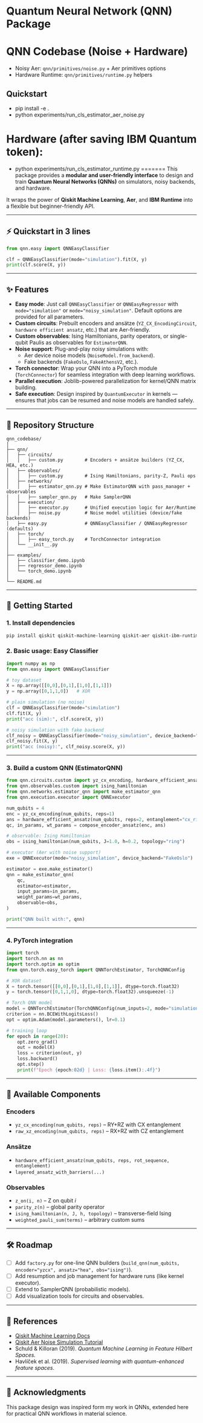 # Quantum Neural Network (QNN) Package

# QNN Codebase (Noise + Hardware)
- Noisy Aer: `qnn/primitives/noise.py` + Aer primitives options
- Hardware Runtime: `qnn/primitives/runtime.py` helpers

## Quickstart
- pip install -e .
- python experiments/run_cls_estimator_aer_noise.py
# Hardware (after saving IBM Quantum token):
- python experiments/run_cls_estimator_runtime.py
=======
This package provides a **modular and user-friendly interface** to design and train **Quantum Neural Networks (QNNs)** on simulators, noisy backends, and hardware.  

It wraps the power of **Qiskit Machine Learning**, **Aer**, and **IBM Runtime** into a flexible but beginner-friendly API.

---

## ⚡ Quickstart in 3 lines

```python
from qnn.easy import QNNEasyClassifier

clf = QNNEasyClassifier(mode="simulation").fit(X, y)
print(clf.score(X, y))
```

---

## ✨ Features

- **Easy mode**: Just call `QNNEasyClassifier` or `QNNEasyRegressor` with `mode="simulation"` or `mode="noisy_simulation"`. Default options are provided for all parameters.
- **Custom circuits**: Prebuilt encoders and ansätze (`YZ_CX_EncodingCircuit`, `hardware efficient ansatz`, etc.) that are Aer-friendly.
- **Custom observables**: Ising Hamiltonians, parity operators, or single-qubit Paulis as observables for `EstimatorQNN`.
- **Noise support**: Plug-and-play noisy simulations with:
  - Aer device noise models (`NoiseModel.from_backend`).
  - Fake backends (`FakeOslo`, `FakeAthensV2`, etc.).
- **Torch connector**: Wrap your QNN into a PyTorch module (`TorchConnector`) for seamless integration with deep learning workflows.
- **Parallel execution**: Joblib-powered parallelization for kernel/QNN matrix building.
- **Safe execution**: Design inspired by `QuantumExecutor` in kernels — ensures that jobs can be resumed and noise models are handled safely.

---

## 📂 Repository Structure

```
qnn_codebase/
│
├── qnn/
│   ├── circuits/
│   │   ├── custom.py        # Encoders + ansätze builders (YZ_CX, HEA, etc.)
│   ├── observables/
│   │   ├── custom.py        # Ising Hamiltonians, parity-Z, Pauli ops
│   ├── networks/
│   │   ├── estimator_qnn.py # Make EstimatorQNN with pass_manager + observables
│   │   ├── sampler_qnn.py   # Make SamplerQNN
│   ├── execution/
│   │   ├── executor.py      # Unified execution logic for Aer/Runtime
│   │   ├── noise.py         # Noise model utilities (device/fake backends)
│   ├── easy.py              # QNNEasyClassifier / QNNEasyRegressor (defaults)
│   ├── torch/
│   │   ├── easy_torch.py    # TorchConnector integration
│   └── __init__.py
│
├── examples/
│   ├── classifier_demo.ipynb
│   ├── regressor_demo.ipynb
│   └── torch_demo.ipynb
│
└── README.md
```

---

## 🚀 Getting Started

### 1. Install dependencies

```bash
pip install qiskit qiskit-machine-learning qiskit-aer qiskit-ibm-runtime torch joblib tqdm
```

### 2. Basic usage: Easy Classifier

```python
import numpy as np
from qnn.easy import QNNEasyClassifier

# toy dataset
X = np.array([[0,0],[0,1],[1,0],[1,1]])
y = np.array([0,1,1,0])   # XOR

# plain simulation (no noise)
clf = QNNEasyClassifier(mode="simulation")
clf.fit(X, y)
print("acc (sim):", clf.score(X, y))

# noisy simulation with fake backend
clf_noisy = QNNEasyClassifier(mode="noisy_simulation", device_backend="FakeOslo")
clf_noisy.fit(X, y)
print("acc (noisy):", clf_noisy.score(X, y))
```

---

### 3. Build a custom QNN (EstimatorQNN)

```python
from qnn.circuits.custom import yz_cx_encoding, hardware_efficient_ansatz, compose_encoder_ansatz
from qnn.observables.custom import ising_hamiltonian
from qnn.networks.estimator_qnn import make_estimator_qnn
from qnn.execution.executor import QNNExecutor

num_qubits = 4
enc = yz_cx_encoding(num_qubits, reps=1)
ans = hardware_efficient_ansatz(num_qubits, reps=2, entanglement="cx_ring")
qc, in_params, wt_params = compose_encoder_ansatz(enc, ans)

# observable: Ising Hamiltonian
obs = ising_hamiltonian(num_qubits, J=1.0, h=0.2, topology="ring")

# executor (Aer with noise support)
exe = QNNExecutor(mode="noisy_simulation", device_backend="FakeOslo")

estimator = exe.make_estimator()
qnn = make_estimator_qnn(
    qc,
    estimator=estimator,
    input_params=in_params,
    weight_params=wt_params,
    observable=obs,
)

print("QNN built with:", qnn)
```

---

### 4. PyTorch integration

```python
import torch
import torch.nn as nn
import torch.optim as optim
from qnn.torch.easy_torch import QNNTorchEstimator, TorchQNNConfig

# XOR dataset
X = torch.tensor([[0,0],[0,1],[1,0],[1,1]], dtype=torch.float32)
y = torch.tensor([0,1,1,0], dtype=torch.float32).unsqueeze(-1)

# Torch QNN model
model = QNNTorchEstimator(TorchQNNConfig(num_inputs=2, mode="simulation"))
criterion = nn.BCEWithLogitsLoss()
opt = optim.Adam(model.parameters(), lr=0.1)

# training loop
for epoch in range(20):
    opt.zero_grad()
    out = model(X)
    loss = criterion(out, y)
    loss.backward()
    opt.step()
    print(f"Epoch {epoch:02d} | Loss: {loss.item():.4f}")
```

---

## 🧩 Available Components

### Encoders
- `yz_cx_encoding(num_qubits, reps)` – RY+RZ with CX entanglement
- `raw_xz_encoding(num_qubits, reps)` – RX+RZ with CZ entanglement

### Ansätze
- `hardware_efficient_ansatz(num_qubits, reps, rot_sequence, entanglement)`
- `layered_ansatz_with_barriers(...)`

### Observables
- `z_on(i, n)` – Z on qubit *i*
- `parity_z(n)` – global parity operator
- `ising_hamiltonian(n, J, h, topology)` – transverse-field Ising
- `weighted_pauli_sum(terms)` – arbitrary custom sums

---

## 🛠 Roadmap

- [ ] Add `factory.py` for one-line QNN builders (`build_qnn(num_qubits, encoder="yzcx", ansatz="hea", obs="ising")`).
- [ ] Add resumption and job management for hardware runs (like kernel executor).
- [ ] Extend to SamplerQNN (probabilistic models).
- [ ] Add visualization tools for circuits and observables.

---

## 📖 References

- [Qiskit Machine Learning Docs](https://qiskit-community.github.io/qiskit-machine-learning/)
- [Qiskit Aer Noise Simulation Tutorial](https://qiskit.github.io/qiskit-aer/tutorials/2_device_noise_simulation.html)
- Schuld & Killoran (2019). *Quantum Machine Learning in Feature Hilbert Spaces.*
- Havlíček et al. (2019). *Supervised learning with quantum-enhanced feature spaces.*

---

## 🙌 Acknowledgments

This package design was inspired form my work in QNNs, extended here for practical QNN workflows in material science.

